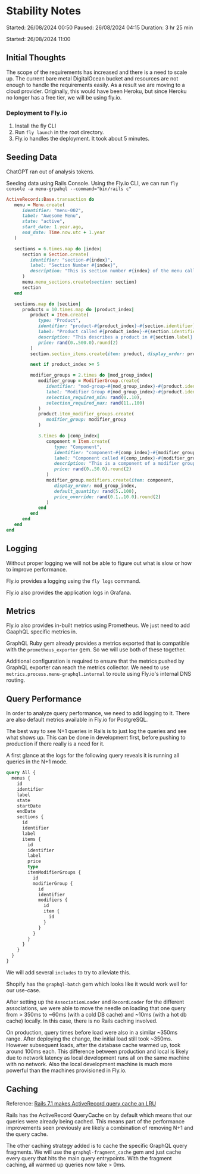 # Stability Notes

Started: 26/08/2024 00:50
Paused: 26/08/2024 04:15
Duration: 3 hr 25 min

Started: 26/08/2024 11:00

## Initial Thoughts

The scope of the requirements has increased and there is a need to scale up.
The current bare metal DigitalOcean bucket and resources are not enough to
handle the requirements easily.
As a result we are moving to a cloud provider.
Originally, this would have been Heroku, but since Heroku no longer has a
free tier, we will be using fly.io.

### Deployment to Fly.io

1. Install the fly CLI
2. Run `fly launch` in the root directory.
3. Fly.io handles the deployment. It took about 5 minutes.

## Seeding Data

ChatGPT ran out of analysis tokens.

Seeding data using Rails Console.
Using the Fly.io CLI, we can run `fly console -a menu-grpahql --command="bin/rails c"`

```ruby
ActiveRecord::Base.transaction do
   menu = Menu.create(
      identifier: "menu-002",
      label: "Awesome Menu",
      state: "active",
      start_date: 1.year.ago,
      end_date: Time.now.utc + 1.year
   )

   sections = 6.times.map do |index|
      section = Section.create(
         identifier: "section-#{index}",
         label: "Section Number #{index}",
         description: "This is section number #{index} of the menu called #{menu.label}"
      )
      menu.menu_sections.create(section: section)
      section
   end

   sections.map do |section|
      products = 10.times.map do |product_index|
         product = Item.create(
            type: "Product",
            identifier: "product-#{product_index}-#{section.identifier}",
            label: "Product called #{product_index}-#{section.identifier}",
            description: "This describes a product in #{section.label}.",
            price: rand(0..500.0).round(2)
         )
         section.section_items.create(item: product, display_order: product_index)

         next if product_index >= 5

         modifier_groups = 2.times do |mod_group_index|
            modifier_group = ModifierGroup.create(
               identifier: "mod-group-#{mod_group_index}-#{product.identifier}",
               label: "Modifier Group #{mod_group_index}-#{product.identifier}",
               selection_required_min: rand(0..10),
               selection_required_max: rand(11..100)
            )
            product.item_modifier_groups.create(
               modifier_group: modifier_group
            )

            3.times do |comp_index|
               component = Item.create(
                  type: "Component",
                  identifier: "component-#{comp_index}-#{modifier_group.identifier}",
                  label: "Component called #{comp_index}-#{modifier_group.identifier}",
                  description: "This is a component of a modifier group: #{modifier_group.identifier}",
                  price: rand(0..50.0).round(2)
               )
               modifier_group.modifiers.create(item: component,
                  display_order: mod_group_index,
                  default_quantity: rand(5..100),
                  price_override: rand(0.1..10.0).round(2)
               )
            end
         end
      end
   end
end
```

## Logging

Without proper logging we will not be able to figure out what is slow
or how to improve performance.

Fly.io provides a logging using the `fly logs` command.

Fly.io also provides the application logs in Grafana.

## Metrics

Fly.io also provides in-built metrics using Prometheus.
We just need to add GaaphQL specific metrics in.

GraphQL Ruby gem already provides a metrics exported that
is compatible with the `prometheus_exporter` gem.
So we will use both of these together.

Additional configuration is required to ensure that the metrics
pushed by GraphQL exporter can reach the metrics collector.
We need to use `metrics.process.menu-graphql.internal` to route using Fly.io's
internal DNS routing.

## Query Performance

In order to analyze query performance, we need to add logging to it.
There are also default metrics available in Fly.io for PostgreSQL.

The best way to see N+1 queries in Rails is to just log the queries and see
what shows up. This can be done in development first, before pushing to
production if there really is a need for it.

A first glance at the logs for the following query reveals it is running
all queries in the N+1 mode.

```graphql
query All {
  menus {
    id
    identifier
    label
    state
    startDate
    endDate
    sections {
      id
      identifier
      label
      items {
        id
        identifier
        label
        price
        type
        itemModifierGroups {
          id
          modifierGroup {
            id
            identifier
            modifiers {
              id
              item {
                id
              }
            }
          }
        }
      }
    }
  }
}
```

We will add several `includes` to try to alleviate this.

Shopify has the `graphql-batch` gem which looks like it would work well
for our use-case.

After setting up the `AssociationLoader` and `RecordLoader` for the different
associations, we were able to move the needle on loading that one query
from > 350ms to ~60ms (with a cold DB cache) and ~10ms (with a hot db cache)
locally.
In this case, there is no Rails caching involved.

On production, query times before load were also in a similar ~350ms range.
After deploying the change, the initial load still took ~350ms.
However subsequent loads, after the database cache warmed up, took around
100ms each.
This difference between production and local is likely due to network latency
as local development runs all on the same machine with no network.
Also the local development machine is much more powerful than the machines
provisioned in Fly.io.

## Caching

Reference: [Rails 7.1 makes ActiveRecord query cache an LRU](https://www.shakacode.com/blog/rails-make-active-records-query-cache-an-lru/)

Rails has the ActiveRecord QueryCache on by default which means that
our queries were already being cached. This means part of the performance
improvements seen previously are likely a combination of removing N+1
and the query cache.

The other caching strategy added is to cache the specific GraphQL query
fragments. We will use the `graphql-fragment_cache` gem and just cache
every query that hits the main query entrypoints.
With the fragment caching, all warmed up queries now take > 0ms.
